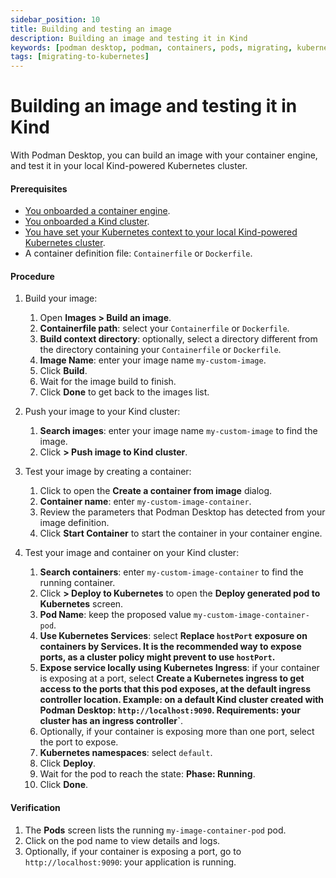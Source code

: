 ```yaml
---
sidebar_position: 10
title: Building and testing an image
description: Building an image and testing it in Kind
keywords: [podman desktop, podman, containers, pods, migrating, kubernetes, kind]
tags: [migrating-to-kubernetes]
---
```


# Building an image and testing it in Kind

With Podman Desktop, you can build an image with your container engine, and test it in your local Kind-powered Kubernetes cluster.

#### Prerequisites

- [You onboarded a container engine](/docs/containers).
- [You onboarded a Kind cluster](/docs/kind).
- [You have set your Kubernetes context to your local Kind-powered Kubernetes cluster](/docs/kind/working-with-your-local-kind-cluster).
- A container definition file: `Containerfile` or `Dockerfile`.

#### Procedure

1. Build your image:

   1. Open **<Icon icon="fa-solid fa-cloud" size="lg" /> Images > <Icon icon="fa-solid fa-cube" size="lg" /> Build an image**.
   1. **Containerfile path**: select your `Containerfile` or `Dockerfile`.
   1. **Build context directory**: optionally, select a directory different from the directory containing your `Containerfile` or `Dockerfile`.
   1. **Image Name**: enter your image name `my-custom-image`.
   1. Click **<Icon icon="fa-solid fa-cube" size="lg" /> Build**.
   1. Wait for the image build to finish.
   1. Click **Done** to get back to the images list.

1. Push your image to your Kind cluster:

   1. **<Icon icon="fa-solid fa-cloud" size="lg" /> Search images**: enter your image name `my-custom-image` to find the image.
   1. Click **<Icon icon="fa-solid fa-ellipsis-v" size="lg" /> > <Icon icon="fa-solid fa-ellipsis-v" size="lg" /> Push image to Kind cluster**.

1. Test your image by creating a container:

   1. Click **<Icon icon="fa-solid fa-play" size="lg" />** to open the **Create a container from image** dialog.
   1. **Container name**: enter `my-custom-image-container`.
   1. Review the parameters that Podman Desktop has detected from your image definition.
   1. Click **<Icon icon="fa-solid fa-play" size="lg" /> Start Container** to start the container in your container engine.

1. Test your image and container on your Kind cluster:

   1. **<Icon icon="fa-solid fa-cloud" size="lg" /> Search containers**: enter `my-custom-image-container` to find the running container.
   1. Click **<Icon icon="fa-solid fa-ellipsis-v" size="lg" /> > <Icon icon="fa-solid fa-rocket" size="lg" /> Deploy to Kubernetes** to open the **Deploy generated pod to Kubernetes** screen.
   1. **Pod Name**: keep the proposed value `my-custom-image-container-pod`.
   1. **Use Kubernetes Services**: select **Replace `hostPort` exposure on containers by Services. It is the recommended way to expose ports, as a cluster policy might prevent to use `hostPort`.**
   1. **Expose service locally using Kubernetes Ingress**: if your container is exposing at a port, select **Create a Kubernetes ingress to get access to the ports that this pod exposes, at the default ingress controller location. Example: on a default Kind cluster created with Podman Desktop: `http://localhost:9090`. Requirements: your cluster has an ingress controller`**.
   1. Optionally, if your container is exposing more than one port, select the port to expose.
   1. **Kubernetes namespaces**: select `default`.
   1. Click **<Icon icon="fa-solid fa-rocket" size="lg" /> Deploy**.
   1. Wait for the pod to reach the state: **Phase: Running**.
   1. Click **Done**.

#### Verification

1. The **<Icon icon="fa-solid fa-cubes" size="lg" /> Pods** screen lists the running `my-image-container-pod` pod.
1. Click on the pod name to view details and logs.
1. Optionally, if your container is exposing a port, go to `http://localhost:9090`: your application is running.
